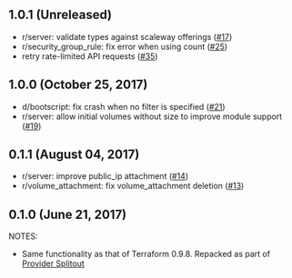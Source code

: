 ## 1.0.1 (Unreleased)

* r/server: validate types against scaleway offerings ([#17](https://github.com/terraform-providers/terraform-provider-scaleway/issues/17))
* r/security_group_rule: fix error when using count ([#25](https://github.com/terraform-providers/terraform-provider-scaleway/issues/25))
* retry rate-limited API requests ([#35](https://github.com/terraform-providers/terraform-provider-scaleway/issues/35))

## 1.0.0 (October 25, 2017)

* d/bootscript: fix crash when no filter is specified ([#21](https://github.com/terraform-providers/terraform-provider-scaleway/issues/21))
* r/server: allow initial volumes without size to improve module support ([#19](https://github.com/terraform-providers/terraform-provider-scaleway/issues/19))

## 0.1.1 (August 04, 2017)

* r/server: improve public_ip attachment ([#14](https://github.com/terraform-providers/terraform-provider-scaleway/issues/14))
* r/volume_attachment: fix volume_attachment deletion ([#13](https://github.com/terraform-providers/terraform-provider-scaleway/issues/13))

## 0.1.0 (June 21, 2017)

NOTES:

* Same functionality as that of Terraform 0.9.8. Repacked as part of [Provider Splitout](https://www.hashicorp.com/blog/upcoming-provider-changes-in-terraform-0-10/)
